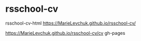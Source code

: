 # rsschool-cv
rsschool-cv-html
https://MarieLevchuk.github.io/rsschool-cv/

https://MarieLevchuk.github.io/rsschool-cv/cv
gh-pages
